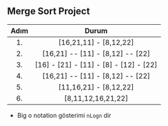 ## Merge Sort Project

| Adım |                 Durum                  |
| :--: | :------------------------------------: |
|  1.  |         [16,21,11] - [8,12,22]         |
|  2.  |    [16,21] -- [11] - [8,12] -- [22]    |
|  3.  | [16] - [21] - [11] - [8] - [12] - [22] |
|  4.  |    [16,21] -- [11] - [8,12] -- [22]    |
|  5.  |         [11,16,21] - [8,12,22]         |
|  6.  |           [8,11,12,16,21,22]           |

- Big o notation gösterimi `nLogn` dir
